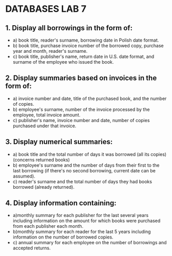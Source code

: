 # DATABASES LAB 7
## 1. Display all borrowings in the form of:
 - a) book title, reader's surname, borrowing date in Polish date format.
 - b) book title, purchase invoice number of the borrowed copy, purchase year and month, reader's surname. 
 - c) book title, publisher's name, return date in U.S. date format, and surname of the employee who issued the book.
## 2. Display summaries based on invoices in the form of:
 - a) invoice number and date, title of the purchased book, and the number of copies. 
 - b) employee's surname, number of the invoice processed by the employee, total invoice amount. 
 - c) publisher's name, invoice number and date, number of copies purchased under that invoice. 
## 3. Display numerical summaries:
 - a) book title and the total number of days it was borrowed (all its copies) (concerns returned books)
 - b) employee's surname and the number of days from their first to the last borrowing (if there's no second borrowing, current date can be assumed). 
 - c) reader's surname and the total number of days they had books borrowed (already returned). 
## 4. Display information containing: 
 - a)monthly summary for each publisher for the last several years including information on the amount for which books were purchased from each publisher each month.
 - b)monthly summary for each reader for the last 5 years including information on the number of borrowed copies.
 - c) annual summary for each employee on the number of borrowings and accepted returns.